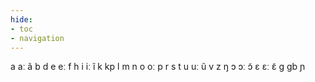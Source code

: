 ```yaml
---
hide:
- toc
- navigation
---
```

a
aː
ã
b
d
e
eː
f
h
i
iː
ĩ
k
kp
l
m
n
o
oː
p
r
s
t
u
uː
ũ
v
z
ŋ
ɔ
ɔː
ɔ̃
ɛ
ɛː
ɛ̃
ɡ
ɡb
ɲ
